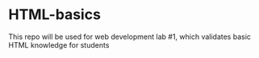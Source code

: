 # HTML-basics
This repo will be used for web development lab #1, which validates basic HTML knowledge for students
